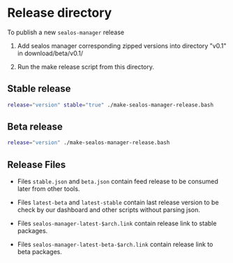 # Release directory

To publish a new `sealos-manager` release

1. Add sealos manager corresponding zipped versions into directory "v0.1" in download/beta/v0.1/ 

2. Run the make release script from this directory.

## Stable release

```bash
release="version" stable="true" ./make-sealos-manager-release.bash
```

## Beta release

```bash
release="version" ./make-sealos-manager-release.bash
```


## Release Files

* Files `stable.json` and `beta.json` contain feed release to be consumed
later from other tools.


* Files `latest-beta` and `latest-stable` contain last release version
to be check by our dashboard and other scripts without parsing json.

* Files `sealos-manager-latest-$arch.link` contain release link to
stable packages.

* Files `sealos-manager-latest-beta-$arch.link` contain release link to
beta packages.
